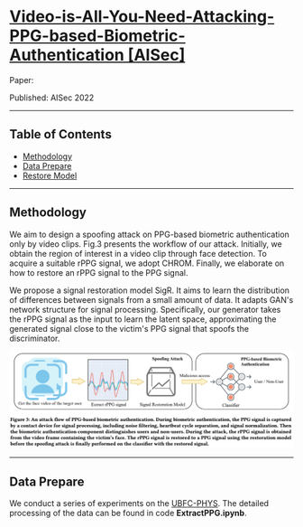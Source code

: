 # [Video-is-All-You-Need-Attacking-PPG-based-Biometric-Authentication [AISec]](https://arxiv.org/abs/2203.00928) 
Paper: 

Published: AISec 2022

***

## Table of Contents
* [Methodology](#methodology)
* [Data Prepare](#data-prepare)
* [Restore Model](#restoreModel)


----
## Methodology
We aim to design a spoofing attack on PPG-based biometric authentication only by video clips. Fig.3 presents the workflow of our attack. Initially, we obtain the region of interest in a video clip through face detection. To acquire a suitable rPPG signal, we adopt CHROM. Finally, we elaborate on how to restore an rPPG signal to the PPG signal. 


We propose a signal restoration model SigR. It aims to learn the distribution of differences between signals from a small amount of data. It adapts GAN's network structure for signal processing. Specifically, our generator takes the rPPG signal as the input to learn the latent space, approximating the generated signal close to the victim's PPG signal that spoofs the discriminator. 

<img width="853" alt="methodology" src="https://raw.githubusercontent.com/NasTul/Attacking-PPG-based-Biometric-Authentication/main/Figure/workflow.png">


----
## Data Prepare
We conduct a series of experiments on the [UBFC-PHYS](https://ieee-dataport.org/open-access/ubfc-phys-2). The detailed processing of the data can be found in code **ExtractPPG.ipynb**.







